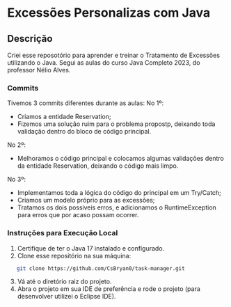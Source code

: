 # Excessões Personalizas com Java

## Descrição

Criei esse reposotório para aprender e treinar o Tratamento de Excessões utilizando o Java. Segui as aulas do curso Java Completo 2023, do professor Nélio Alves.

### Commits

Tivemos 3 commits diferentes durante as aulas:
No 1º: 

  - Criamos a entidade Reservation;
  - Fizemos uma solução ruim para o problema propostp, deixando toda validação dentro do bloco de código principal.

No 2º:

  - Melhoramos o código principal e colocamos algumas validações dentro da entidade Reservation, deixando o código mais limpo.

No 3º: 

  - Implementamos toda a lógica do código do principal em um Try/Catch;
  - Criamos um modelo próprio para as excessões;
  - Tratamos os dois possiveis erros, e adicionamos o RuntimeException para erros que por acaso possam ocorrer.

### Instruções para Execução Local

1. Certifique de ter o Java 17 instalado e configurado.
2. Clone esse repositório na sua máquina:
 
  ```bash
     git clone https://github.com/CsBryan0/task-manager.git
  ```

3. Vá até o diretório raiz do projeto.
4. Abra o projeto em sua IDE de preferência e rode o projeto (para desenvolver utilizei o Eclipse IDE).

   
